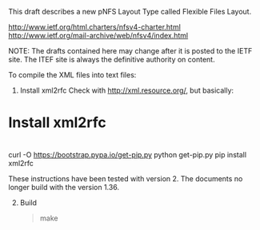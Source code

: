This draft describes a new pNFS Layout Type called Flexible Files Layout.

http://www.ietf.org/html.charters/nfsv4-charter.html
http://www.ietf.org/mail-archive/web/nfsv4/index.html

NOTE: The drafts contained here may change after it is posted to the IETF site. The ITEF site is always the definitive authority on content.

To compile the XML files into text files:

1. Install xml2rfc 
   Check with http://xml.resource.org/, but basically:

#
# Install xml2rfc
#
curl -O https://bootstrap.pypa.io/get-pip.py
python get-pip.py
pip install xml2rfc

   These instructions have been tested with version 2. The
   documents no longer build with the version 1.36.

2. Build

   > make

